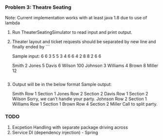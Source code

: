 ### Problem 3: Theatre Seating

Note: Current implementation works with at least java 1.8 due to use of lambda

1. Run TheaterSeatingSimulator to read input and print output.
2. Theater layout and ticket requests should be separated by new line and finally ended by ```

	Sample input:
	6 6
	3 5 5 3
	4 6 6 4
	2 8 8 2
	6 6
	
	Smith 2
	Jones 5
	Davis 6
	Wilson 100
	Johnson 3
	Williams 4
	Brown 8
	Miller 12
	```
3. Output will be in the below format
	Sample output:
	
	Smith Row 1 Section 1
	Jones Row 2 Section 2
	Davis Row 1 Section 2
	Wilson Sorry, we can't handle your party.
	Johnson Row 2 Section 1
	Williams Row 1 Section 1
	Brown Row 4  Section 2
	Miller Call to split party.
	
### TODO ###
1. Excpetion Handling with separate package driving across
2. Service DI (dependency injection) - Spring 
